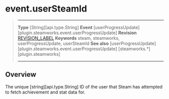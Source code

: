 # event.userSteamId

> --------------------- ------------------------------------------------------------------------------------------
> __Type__              [String][api.type.String]
> __Event__             [userProgressUpdate][plugin.steamworks.event.userProgressUpdate]
> __Revision__          [REVISION_LABEL](REVISION_URL)
> __Keywords__          steam, steamworks, userProgressUpdate, userSteamId
> __See also__          [userProgressUpdate][plugin.steamworks.event.userProgressUpdate]
>                       [steamworks.*][plugin.steamworks]
> --------------------- ------------------------------------------------------------------------------------------

## Overview

The unique [string][api.type.String] ID of the user that Steam has attempted to fetch achievement and stat data for.
